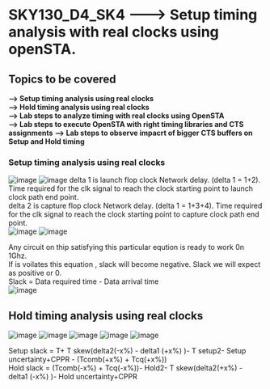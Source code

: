 # SKY130_D4_SK4 ---> Setup timing analysis with real clocks using openSTA.  
##  Topics to be covered
**--> Setup timing analysis using real clocks**   
**--> Hold timing analysis using real clocks**  
**--> Lab steps to analyze timing with real clocks using OpenSTA**    
**--> Lab steps to execute OpenSTA with right timing libraries and CTS assignments**
**--> Lab steps to observe impacrt of bigger CTS buffers on Setup and Hold timing**



### Setup timing analysis using real clocks  

![image](https://github.com/Gayathri4801/NASSCOM-VSD-IAT/assets/163323618/ea6a8883-470a-4934-b9cb-9b5694d4d8fa)
![image](https://github.com/Gayathri4801/NASSCOM-VSD-IAT/assets/163323618/d9e04865-f8d3-4969-9b0d-7b169ed41ffc)
delta 1 is launch flop clock Network delay. (delta 1 = 1+2).   Time required for the clk signal to reach the clock starting point to launch clock path end point.  
delta 2 is capture flop clock Network delay. (delta 1 = 1+3+4). Time required for the clk signal to reach the clock starting point to capture clock path end point.   
![image](https://github.com/Gayathri4801/NASSCOM-VSD-IAT/assets/163323618/7303fff5-62d4-45bc-ac56-da3491a95e5f)
![image](https://github.com/Gayathri4801/NASSCOM-VSD-IAT/assets/163323618/e634861b-14a9-43bd-9881-0c2a51a3ede5)

Any circuit on thip satisfying this particular eqution is ready to work 0n 1Ghz.  
If is voilates this equation , slack will become negative. Slack we will expect as positive or 0.  
Slack = Data required time - Data arrival time    
![image](https://github.com/Gayathri4801/NASSCOM-VSD-IAT/assets/163323618/3270617f-986e-499c-bfac-95a19857d179)


## Hold timing analysis using real clocks  

![image](https://github.com/Gayathri4801/NASSCOM-VSD-IAT/assets/163323618/b4377e23-e14a-4497-aa21-af812dad330e)
![image](https://github.com/Gayathri4801/NASSCOM-VSD-IAT/assets/163323618/61ff82aa-e15c-4c78-b9c6-9f0d05efdb0a)
![image](https://github.com/Gayathri4801/NASSCOM-VSD-IAT/assets/163323618/68f4ee1b-3460-4d2c-9a0a-b20caeb9d96d)
![image](https://github.com/Gayathri4801/NASSCOM-VSD-IAT/assets/163323618/ddd79083-1df9-49e9-ae58-a3ac441d3243)
![image](https://github.com/Gayathri4801/NASSCOM-VSD-IAT/assets/163323618/e29a8027-0fc1-4cda-8bc4-dc15b9508a77)

Setup slack = T+ T skew(delta2(-x%) - delta1 (+x%) )- T setup2- Setup uncertainty+CPPR - (Tcomb(+x%) + Tcq(+x%))    
Hold slack = (Tcomb(-x%) + Tcq(-x%))-  Hold2- T skew(delta2(+x%) - delta1 (-x%) )-  Hold uncertainty+CPPR     
